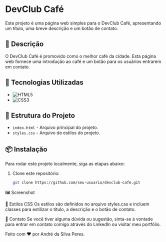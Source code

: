 # DevClub Café

Este projeto é uma página web simples para o DevClub Café, apresentando um título, uma breve descrição e um botão de contato.

## 📄 Descrição

O DevClub Café é promovido como o melhor café da cidade. Esta página web fornece uma introdução ao café e um botão para os usuários entrarem em contato.

## 🚀 Tecnologias Utilizadas

- ![HTML5](https://img.shields.io/badge/HTML5-E34F26?style=flat-square&logo=html5&logoColor=white)
- ![CSS3](https://img.shields.io/badge/CSS3-1572B6?style=flat-square&logo=css3&logoColor=white)

## 📂 Estrutura do Projeto

- `index.html` - Arquivo principal do projeto.
- `styles.css` - Arquivo de estilos do projeto.

## 📦 Instalação

Para rodar este projeto localmente, siga as etapas abaixo:

1. Clone este repositório:
   ```bash
   git clone https://github.com/seu-usuario/devclub-cafe.git

🖼️ Screenshot

🎨 Estilos CSS
Os estilos são definidos no arquivo styles.css e incluem classes para estilizar o título, a descrição e o botão de contato.

📧 Contato
Se você tiver alguma dúvida ou sugestão, sinta-se à vontade para entrar em contato comigo através do LinkedIn ou visitar meu portfólio.

Feito com ❤️ por André da Silva Peres.
